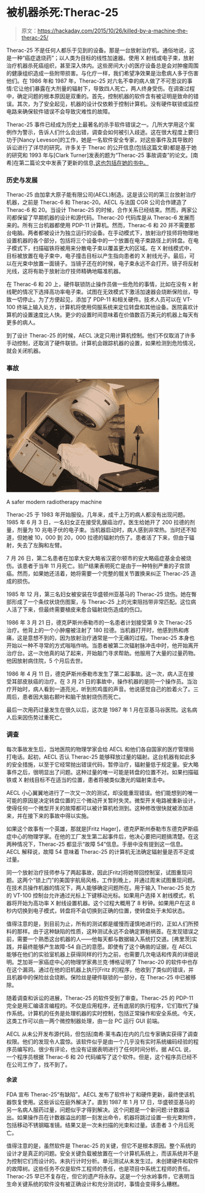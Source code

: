 # 被机器杀死:Therac-25

> 原文：<https://hackaday.com/2015/10/26/killed-by-a-machine-the-therac-25/>

Therac-25 不是任何人都乐于见到的设备。那是一台放射治疗机。通俗地说，这是一种“癌症退烧药”；以人类为目标的线性加速器。使用 X 射线或电子束，放射治疗机器杀死癌组织，甚至深入体内。这些房间大小的医疗设备总是会对肿瘤周围的健康组织造成一些附带损害。与化疗一样，我们希望净效果是治愈病人多于伤害他们。在 1986 年和 1987 年，Therac-25 对六名不幸的病人做了不可思议的事情:它让他们暴露在大剂量的辐射下，导致四人死亡，两人终身受伤。在调查过程中，确定问题的根本原因是双重的。首先，控制机器的软件含有被证明是致命的错误。其次，为了安全起见，机器的设计仅依赖于控制计算机。没有硬件联锁或监控电路来确保软件错误不会导致灾难性的故障。

Therac-25 事件已经成为历史上最著名的杀手软件错误之一。几所大学用这个案例作为警示，告诉人们什么会出错，调查会如何被引入歧途。这在很大程度上要归功于[Nancy Leveson]的工作，她是一名软件安全专家，对这些事件及其导致的诉讼进行了详尽的研究。许多关于 Therac 的公开信息(包括这篇文章)都是基于她的研究和 1993 年与[Clark Turner]发表的题为“Therac-25 事故调查”的论文。[南希]在第二篇论文中发表了更新的信息[,这也包括在她的书中。](http://sunnyday.mit.edu/papers/therac.pdf)

### 历史与发展

Therac-25 由加拿大原子能有限公司(AECL)制造。这是该公司的第三台放射治疗机器，之前是 Therac-6 和 Therac-20。AECL 与法国 CGR 公司合作建造了 Therac-6 和 20。当设计 Therac-25 的时候，合作关系已经结束。然而，两家公司都保留了早期机器的设计和源代码。Therac-20 代码库是从 Therac-6 发展而来的。所有三台机器都使用 PDP-11 计算机。然而，Therac-6 和 20 并不需要那台电脑。两者都被设计为独立运行的设备。在手动模式下，放射治疗技师将物理地设置机器的各个部分，包括将三个设备中的一个放置在电子束路径上的转盘。在电子模式下，扫描磁铁将被用来分散电子束以覆盖更大的区域。在 X 射线模式中，目标被放置在电子束中，电子撞击目标以产生指向患者的 X 射线光子。最后，可以在光束中放置一面镜子。当镜子还在的时候，电子束永远不会打开。镜子将反射光线，这将有助于放射治疗技师精确地瞄准机器。

在 Therac-6 和 20 上，硬件联锁防止操作员做一些危险的事情，比如在没有 x 射线靶的情况下选择高功率电子束。试图在无效模式下激活加速器会烧断保险丝，导致一切停止。为了方便起见，添加了 PDP-11 和相关硬件。技术人员可以在 VT-100 终端上输入处方，计算机将使用伺服系统来定位转盘和其他设备。医院喜欢计算机的设置速度比人快。更少的设置时间意味着在价值数百万美元的机器上每天有更多的病人。

到了设计 Therac-25 的时候，AECL 决定只用计算机控制。他们不仅取消了许多手动控制，还取消了硬件联锁。计算机会跟踪机器的设置，如果检测到危险情况，就会关闭机器。

### 事故

![therac-machine](img/b63cb66ff0449b52097e6a10c6427793.png)

A safer modern radiotherapy machine

Therac-25 于 1983 年开始服役。几年来，成千上万的病人都没有出现问题。1985 年 6 月 3 日，一名妇女正在接受乳腺癌治疗。医生给她开了 200 拉德的剂量，剂量为 10 兆电子伏的电子束。当机器启动时，病人感到非常热。当时还不知道，但她被 10，000 到 20，000 拉德的辐射灼伤了。患者活了下来，但由于辐射，失去了左胸和左臂。

7 月 26 日，第二名患者在加拿大安大略省汉密尔顿市的安大略癌症基金会被烧伤。该患者于当年 11 月死亡。验尸结果表明死亡是由于一种特别严重的子宫颈癌。然而，如果她还活着，她将需要一个完整的髋关节置换来纠正 Therac-25 造成的损伤。

1985 年 12 月，第三名妇女被安装在华盛顿州亚基马的 Therac-25 烧伤。她在臀部形成了一个条纹状烧伤图案，与 Therac-25 上的光束阻挡带非常匹配。这位病人活了下来，但最终需要植皮来愈合辐射烧伤造成的伤口。

1986 年 3 月 21 日，德克萨斯州泰勒市的一名患者计划接受第 9 次 Therac-25 治疗。他背上的一个小肿瘤被注射了 180 拉德。当机器打开时，他感到热和疼痛，这是意想不到的，因为放射治疗通常是一个无痛的过程。Therac-25 本身也开始以一种不寻常的方式嗡嗡作响。当患者被第二次辐射脉冲击中时，他开始离开治疗台。这一次他真的站了起来，开始敲门寻求帮助。他服用了大量的过量药物。他因放射病住院，5 个月后去世。

1986 年 4 月 11 日，德克萨斯州泰勒市发生了第二起事故。这一次，病人正在接受耳部皮肤癌的治疗。在 3 月 21 日的事故中，操作机器的是同一个操作员。当治疗开始时，病人看到一道亮光，听到煎鸡蛋的声音。他说感觉自己的脸着火了。三周后，患者因大脑右颞叶和脑干放射烧伤而死亡。

最后一次用药过量发生在很久以后，这次是 1987 年 1 月在亚基马谷医院。这名病人后来因伤势过重死亡。

### 调查

每次事故发生后，当地医院的物理学家会给 AECL 和他们各自国家的医疗管理局打电话。起初，AECL 否认 Therac-25 能够释放过量的辐射。这台机器有如此多的安全措施，以至于它经常抛出错误代码，暂停治疗，辐射量低于规定量。安大略事件之后，很明显出了问题。这种过量的唯一可能是转盘的位置不对。如果扫描磁铁或 X 射线目标不在适当的位置，患者将被类似激光的辐射束击中。

AECL 小心翼翼地进行了一次又一次的测试，却没能重现错误。他们能想到的唯一可能的原因是决定转盘位置的三个微动开关暂时失灵。微型开关电路被重新设计，使得任何一个微型开关的故障都可以被计算机检测到。这种修改很快就被添加进来，并在接下来的事故中得以实施。

如果这个故事有一个英雄，那就是[Fritz Hager]，德克萨斯州泰勒市东德克萨斯癌症中心的物理学家。在他的工厂发生第二起事件后，他决心要把问题搞清楚。在这两种情况下，Therac-25 都显示“故障 54”信息。手册中没有提到这一信息。AECL 解释说，故障 54 意味着 Therac-25 的计算机无法确定辐射量是否不足或过量。

同一个放射治疗技师参与了两起事故，因此[Fritz]将她带回控制室，试图重现问题。这两个“锁上门”的美国宇航局风格，工作到晚上，并通过周末试图重现问题。在技术员操作机器的情况下，两人能够确定问题所在。用于输入 Therac-25 处方的 VT-100 控制台允许通过光标上下键移动光标。如果用户选择 X 射线模式，机器将开始为高功率 X 射线设置机器。这个过程大概用了 8 秒钟。如果用户在这 8 秒内切换到电子模式，转盘将不会切换到正确的位置，使转盘处于未知状态。

值得注意的是，到目前为止，所有的测试都是缓慢而谨慎地进行的，正如人们所预料的那样。由于这种缺陷的性质，这种测试永远不会确定罪魁祸首。在发现错误之前，需要一个熟悉这台机器的人——他每天都与数据输入系统打交道。[弗里茨]实践，并最终能够产生故障-54 自己的意愿。即使有了这个确凿的证据，在 AECL 能够在他们的实验室机器上获得同样的行为之前，也需要几次电话和传真的详细说明。芝加哥一家癌症中心的物理学家弗兰克·博格证明了 Therac-20 的软件中也存在这个漏洞。通过在他的旧机器上执行[Fritz 的]程序，他收到了类似的错误，并且机器中的保险丝会烧断。保险丝是硬件联锁的一部分，在 Therac-25 中已被移除。

随着调查和诉讼的进展，Therac-25 的软件受到了审查。Therac-25 的 PDP-11 完全是用汇编语言编程的。不仅是应用程序，还有底层的执行程序，它们取代了操作系统。计算机的任务是处理机器的实时控制，包括正常操作和安全系统。今天，这类工作可以由一两个微控制器处理，由一台 PC 运行 GUI 前端。

AECL 从未公开发布源代码，但包括[南希·莱韦森]在内的几位专家确实获得了调查权限。他们的发现令人震惊。该软件似乎是由一个几乎没有实时系统编码经验的程序员编写的。很少有评论，也没有证据表明进行了任何时间分析。据 AECL 说，一个程序员根据 Therac-6 和 20 代码编写了这个软件。但是，这个程序员已经不在公司工作了，找不到了。

#### 余波

FDA 宣布 Therac-25“有缺陷”。AECL 发布了软件补丁和硬件更新，最终使该机器恢复使用。这些诉讼在庭外解决了。直到 1987 年 1 月 17 日，华盛顿亚基马的另一名病人服药过量，问题似乎才得到解决。这个问题是一个新问题:计数器溢出。如果操作员在计数器溢出的那一刻发出命令，机器将跳过设置一些光束附件，包括移动不锈钢瞄准镜。结果又是一次未扫描的光束和过量。该患者 3 个月后死亡。

值得注意的是，虽然软件是 Therac-25 的关键，但它不是根本原因。整个系统的设计才是真正的问题。安全关键负载被放置在一个计算机系统上，而该系统并不是为控制它们而设计的。未执行计时分析。单元测试从未发生过。未创建硬件和软件的故障树。这些任务不仅是软件工程师的责任，也是项目中系统工程师的责任。Therac-25 早已不复存在，但它的遗产将永存。这是一个分水岭事件，它表明当生命关键系统的软件没有被正确设计和充分测试时，事情会变得多么糟糕。